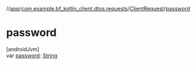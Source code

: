 //[app](../../../index.md)/[com.example.bf_kotlin_client.dtos.requests](../index.md)/[ClientRequest](index.md)/[password](password.md)

# password

[androidJvm]\
var [password](password.md): [String](https://kotlinlang.org/api/latest/jvm/stdlib/kotlin/-string/index.html)
